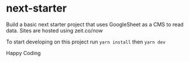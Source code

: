 # next-starter
Build a basic next starter project that uses GoogleSheet as a CMS to read data. Sites are hosted using zeit.co/now

To start developing on this project run `yarn install` then `yarn dev`

Happy Coding

